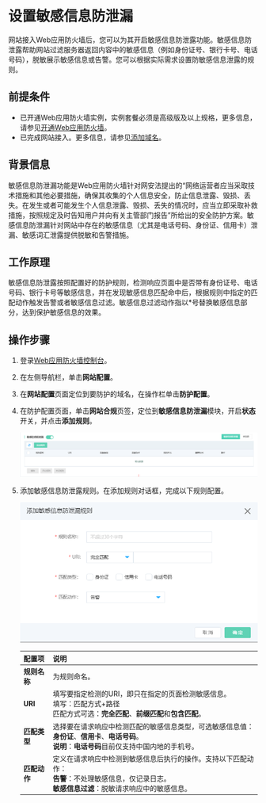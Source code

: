 # 设置敏感信息防泄漏

网站接入Web应用防火墙后，您可以为其开启敏感信息防泄露功能。敏感信息防泄露帮助网站过滤服务器返回内容中的敏感信息（例如身份证号、银行卡号、电话号码），脱敏展示敏感信息或告警。您可以根据实际需求设置防敏感信息泄露的规则。

## 前提条件

- 已开通Web应用防火墙实例，实例套餐必须是高级版及以上规格，更多信息，请参见[开通Web应用防火墙](https://docs.jdcloud.com/cn/web-application-firewall/purchase-process)。
- 已完成网站接入。更多信息，请参见[添加域名](https://docs.jdcloud.com/cn/web-application-firewall/step-1)。

## 背景信息

敏感信息防泄漏功能是Web应用防火墙针对网安法提出的“网络运营者应当采取技术措施和其他必要措施，确保其收集的个人信息安全，防止信息泄露、毁损、丢失。在发生或者可能发生个人信息泄露、毁损、丢失的情况时，应当立即采取补救措施，按照规定及时告知用户并向有关主管部门报告”所给出的安全防护方案。敏感信息防泄漏针对网站中存在的敏感信息（尤其是电话号码、身份证、信用卡）泄漏、敏感词汇泄露提供脱敏和告警措施。

## **工作原理**

敏感信息防泄露按照配置好的防护规则，检测响应页面中是否带有身份证号、电话号码、银行卡号等敏感信息，并在发现敏感信息匹配命中后，根据规则中指定的匹配动作触发告警或者敏感信息过滤。敏感信息过滤动作指以*号替换敏感信息部分，达到保护敏感信息的效果。

## 操作步骤

1. 登录[Web应用防火墙控制台](https://cloudwaf-console.jdcloud.com/overview/business)。

2. 在左侧导航栏，单击**网站配置**。

3. 在**网站配置**页面定位到要防护的域名，在操作栏单击**防护配置**。

4. 在防护配置页面，单击**网站合规**页签，定位到**敏感信息防泄漏**模块，开启**状态**开关，并点击**添加规则**。

   ![image](../../../../../image/WAF/protect-configure/18.Sensitive-Infomation-Anti-leakage.png)

5. 添加敏感信息防泄露规则。在添加规则对话框，完成以下规则配置。

   ![image](../../../../../image/WAF/protect-configure/19.Sensitive-Infomation-Add-Rules.png)

   | 配置项       | 说明                                                         |
   | :----------- | :----------------------------------------------------------- |
   | **规则名称** | 为规则命名。                                                 |
   | **URI**      | 填写要指定检测的URI，即只在指定的页面检测敏感信息。<br />填写：匹配方式+路径<br />匹配方式可选：**完全匹配**、**前缀匹配**和**包含匹配**。 |
   | **匹配类型** | 选择要在请求响应中检测匹配的敏感信息类型，可选敏感信息值：**身份证**、**信用卡**、**电话号码**。<br />**说明**：**电话号码**目前仅支持中国内地的手机号。 |
   | **匹配动作** | 定义在请求响应中检测到敏感信息后执行的操作。支持以下匹配动作：<br />**告警**：不处理敏感信息，仅记录日志。<br />**敏感信息过滤**：脱敏请求响应中的敏感信息。 |


